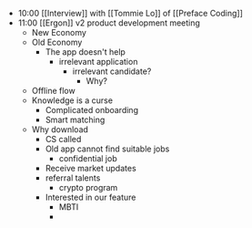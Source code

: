 - 10:00 [[Interview]] with [[Tommie Lo]] of [[Preface Coding]]
- 11:00 [[Ergon]] v2 product development meeting
    - New Economy
    - Old Economy
        - The app doesn't help
            - irrelevant application
                - irrelevant candidate?
                    - Why?
    - Offline flow 
    - Knowledge is a curse
        - Complicated onboarding
        - Smart matching
    - Why download
        - CS called
        - Old app cannot find suitable jobs
            - confidential job
        - Receive market updates
        - referral talents
            - crypto program
        - Interested in our feature
            - MBTI
            - 
